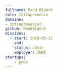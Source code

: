 ```yaml
---
fullname: Maud Blanck
role: Intrapreneuse
domaine:
- Intraprenariat
github: MaudBlanck
missions:
  - start: 2019-05-13
    end: 
    status: admin
    employer: INRA
startups:
    - peps
---
```

